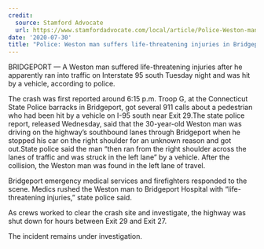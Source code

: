 ```yaml
---
credit:
  source: Stamford Advocate
  url: https://www.stamfordadvocate.com/local/article/Police-Weston-man-suffers-life-threatening-15444352.php
date: '2020-07-30'
title: "Police: Weston man suffers life-threatening injuries in Bridgeport crash"
---
```

BRIDGEPORT — A Weston man suffered life-threatening injuries after he apparently ran into traffic on Interstate 95 south Tuesday night and was hit by a vehicle, according to police.

The crash was first reported around 6:15 p.m. Troop G, at the Connecticut State Police barracks in Bridgeport, got several 911 calls about a pedestrian who had been hit by a vehicle on I-95 south near Exit 29.The state police report, released Wednesday, said that the 30-year-old Weston man was driving on the highway’s southbound lanes through Bridgeport when he stopped his car on the right shoulder for an unknown reason and got out.State police said the man “then ran from the right shoulder across the lanes of traffic and was struck in the left lane” by a vehicle. After the collision, the Weston man was found in the left lane of travel.

Bridgeport emergency medical services and firefighters responded to the scene. Medics rushed the Weston man to Bridgeport Hospital with “life-threatening injuries,” state police said.

As crews worked to clear the crash site and investigate, the highway was shut down for hours between Exit 29 and Exit 27.

The incident remains under investigation.
